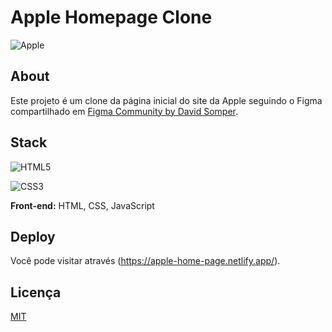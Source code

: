 
# Apple Homepage Clone

![Apple](https://img.shields.io/badge/Apple-%23000000.svg?style=for-the-badge&logo=apple&logoColor=white)

## About

Este projeto é um clone da página inicial do site da Apple seguindo o Figma compartilhado em [Figma Community by David Somper](https://www.youtube.com/watch?v=yYgkh7n5Ubg).

## Stack

![HTML5](https://img.shields.io/badge/html5-%23E34F26.svg?style=for-the-badge&logo=html5&logoColor=white)

![CSS3](https://img.shields.io/badge/css3-%231572B6.svg?style=for-the-badge&logo=css3&logoColor=white)

**Front-end:** HTML, CSS, JavaScript


## Deploy

Você pode visitar através (https://apple-home-page.netlify.app/).

## Licença

[MIT](LICENSE)

